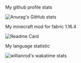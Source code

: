 My github profile stats

![Anurag's GitHub stats](https://github-readme-stats.vercel.app/api?username=Artembay&show_icons=true&theme=tokyonight)

My minecraft mod for fabric 1.16.4

![Readme Card](https://github-readme-stats.vercel.app/api/pin/?username=MiTaskAPI&repo=MiTaskApi&theme=tokyonight)

My language statistic

![willianrod's wakatime stats](https://github-readme-stats.vercel.app/api/wakatime?username=Artembay&theme=tokyonight)

